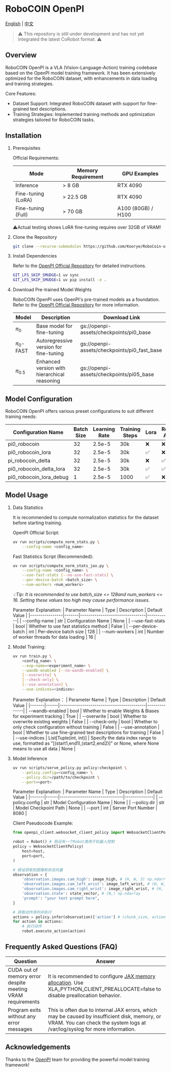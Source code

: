 # RoboCOIN OpenPI

[English](README.md) | [中文](README_zh-CN.md)

> ⚠️ ​This repository is still under development and has not yet integrated the latest CoRobot format.​​ ⚠️


## Overview
RoboCOIN OpenPI is a VLA (Vision-Language-Action) training codebase based on the OpenPI model training framework. It has been extensively optimized for the RoboCOIN dataset, with enhancements in data loading and training strategies.

​Core Features:​​
- ​Dataset Support: Integrated RoboCOIN dataset with support for fine-grained text descriptions.
- ​Training Strategies: Implemented training methods and optimization strategies tailored for RoboCOIN tasks.

## Installation

1. Prerequisites

    Official Requirements:

   | Mode | Memory Requirement | GPU Examples |
   |-------|------------------|----------------|
   | Inference | > 8 GB | RTX 4090 |
   | Fine-tuning (LoRA) | > 22.5 GB | RTX 4090 |
   | Fine-tuning (Full) | > 70 GB | A100 (80GB) / H100 |

   ⚠️Actual testing shows LoRA fine-tuning requires over 32GB of VRAM!​​ 

2. Clone the Repository
   ```bash
   git clone --recurse-submodules https://github.com/Koorye/RoboCoin-openpi.git
   ```

3. Install Dependencies

   Refer to the [OpenPI Official Repository](https://github.com/Physical-Intelligence/openpi) for detailed instructions.
   ```bash
   GIT_LFS_SKIP_SMUDGE=1 uv sync
   GIT_LFS_SKIP_SMUDGE=1 uv pip install -e .
   ```

4. Download Pre-trained Model Weights

   RoboCOIN OpenPI uses OpenPI's pre-trained models as a foundation. Refer to the [OpenPI Official Repository](https://github.com/Physical-Intelligence/openpi) for more information.

   | Model | Description | Download Link |
   |-------|-------------|----------------|
   | $\pi_0$ | Base model for fine-tuning | gs://openpi-assets/checkpoints/pi0_base |
   | $\pi_0$-FAST | Autoregressive version for fine-tuning | gs://openpi-assets/checkpoints/pi0_fast_base |
   | $\pi_{0.5}$ | Enhanced version with hierarchical reasoning | gs://openpi-assets/checkpoints/pi05_base |

## Model Configuration

RoboCOIN OpenPI offers various preset configurations to suit different training needs:

| Configuration Name | Batch Size | Learning Rate | Training Steps | Lora | Relative Action |
|----------|------------|--------|----------|------|----------|
| pi0_robocoin | 32        | 2.5e-5   | 30k     | ❌   | ❌       |
| pi0_robocoin_lora | 32        | 2.5e-5   | 30k     | ✅   | ❌       |
| pi_robocoin_delta | 32        | 2.5e-5   | 30k     | ❌   | ✅       |
| pi0_robocoin_delta_lora | 32        | 2.5e-5   | 30k     | ✅   | ✅       |
| pi0_robocoin_lora_debug | 1      | 2.5e-5   | 1000     | ✅   | ❌       |

## Model Usage

1. Data Statistics

   It is recommended to compute normalization statistics for the dataset before starting training.

   OpenPI Official Script:
   ```bash
   uv run scripts/compute_norm_stats.py \
       --config-name <config_name>
   ```

   Fast Statistics Script (Recommended):
   ```bash
   uv run scripts/compute_norm_stats_jax.py \
       --config-name <config_name> \
       --use-fast-stats [--no-use-fast-stats] \
       --per-device-batch <batch_size> \
       --num-workers <num_workers>
   ```
   *💡Tip: It is recommended to use batch_size <= 128and num_workers <= 16. Setting these values too high may cause performance issues.*

   Parameter Explanation:​
   | Parameter Name       | Type    | Description                       | Default Value |
   |----------------|-------|--------------------------------|-----------|
   | --config-name  | str   | Configuration Name                   | None      |
   | --use-fast-stats | bool  | Whether to use fast statistics method | False     |
   | --per-device-batch | int   | Per-device batch size                | 128       |
   | --num-workers  | int   | Number of worker threads for data loading | 16        |

2. Model Training:
    ```bash
    uv run train.py \
        <config_name> \
        --exp-name=<experiment_name> \
        --wandb-enabled [--no-wandb-enabled] \
        [--overwrite] \
        [--check-only] \
        [--use-annotation] \
        --use-indices=<indices>
    ```

    Parameter Explanation：
    | Parameter Name | Type | Description | Default Value |
    |-------|------|------------------------------------------|--------------|
    | --wandb-enabled | bool | Whether to enable Weights & Biases for experiment tracking | True          |
    | --overwrite    | bool | Whether to overwrite existing weights                      | False       |
    | --check-only | bool | Whether to only check configuration without training               | False        |
    | --use-annotation | bool | Whether to use fine-grained text descriptions for training              | False          |
    | --use-indices  | List[Tuple(int, int)] | Specify the data index range to use, formatted as "[(start1,end1),(start2,end2)]" or None, where None means to use all data | None |

3. Model Inference
    ```bash
    uv run scripts/serve_policy.py policy:checkpoint \
        --policy.config=<config_name> \
        --policy.dir=/path/to/checkpoint \
        --port=<port>
    ```

    Parameter Explanation:
    | Parameter Name | Type | Description | Default Value |
    |-------|------|-------------------------------|--------------|
    | --policy.config | str  | Model Configuration Name                     | None           |
    | --policy.dir    | str  | Model Checkpoint Path                   | None           |
    | --port          | int  | Server Port Number                       | 8080         |

    Client Pseudocode Example:
    ```python
    from openpi_client.websocket_client_policy import WebsocketClientPolicy

    robot = Robot() # 假设有一个Robot类用于机器人控制
    policy = WebsocketClientPolicy(
        host=host,
        port=port,
    )

    # 假设获取到图像和状态向量
    observation = {
        'observation.images.cam_high': image_high, # (H, W, 3) np.ndarray
        'observation.images.cam_left_wrist': image_left_wrist, # (H, W, 3) np.ndarray
        'observation.images.cam_right_wrist': image_right_wrist, # (H, W, 3) np.ndarray
        'observation.state': state_vector, # (N,) np.ndarray
        'prompt': "your text prompt here",
    }
    
    # 获取动作序列并执行
    actions = policy.infer(observation)['action'] # (chunk_size, action_dim) np.ndarray
    for action in actions:
        # 执行动作
        robot.execute_action(action) 
    ```

## Frequently Asked Questions (FAQ)

| Question | Answer |
|------|------|
| CUDA out of memory error despite meeting VRAM requirements | It is recommended to configure [JAX memory allocation](https://jax.net.cn/en/latest/gpu_memory_allocation.html). Use XLA_PYTHON_CLIENT_PREALLOCATE=false to disable preallocation behavior. | 
| Program exits without any error messages | This is often due to internal JAX errors, which may be caused by insufficient disk, memory, or VRAM. You can check the system logs at /var/log/syslog for more information. |

## Acknowledgements

Thanks to the [OpenPI](https://github.com/Physical-Intelligence/openpi) team for providing the powerful model training framework!